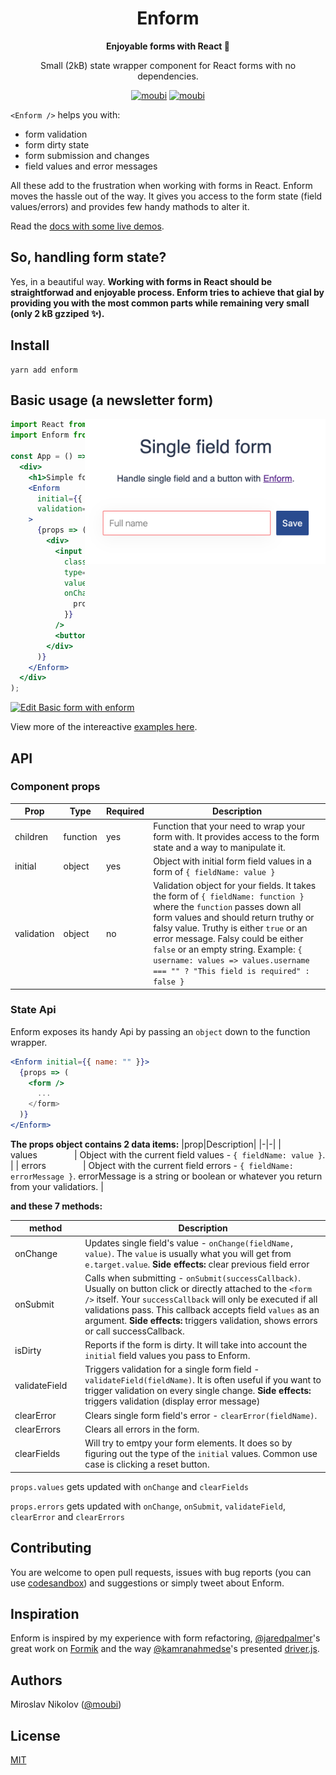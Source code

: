 <div align="center">
<h1>Enform</h1>

**Enjoyable forms with React 🍿**

Small (2kB) state wrapper component for React forms with no dependencies.

[![moubi](https://img.shields.io/npm/v/enform?style=flat-square)](https://www.npmjs.com/package/enform) [![moubi](https://img.shields.io/github/license/moubi/enform?style=flat-square)](LICENSE)
</div>

`<Enform />` helps you with:
 - form validation
 - form dirty state
 - form submission and changes
 - field values and error messages

All these add to the frustration when working with forms in React. Enform moves the hassle out of the way. It gives you access to the form state (field values/errors) and provides few handy mathods to alter it.

Read the [docs with some live demos]().

## So, handling form state?
Yes, in a beautiful way. **Working with forms in React should be straightforwad and enjoyable process. Enform tries to achieve that gial by providing you with the most common parts while remaining very small (only 2 kB gzziped ✨).**

## Install
```
yarn add enform
```

## Basic usage (a newsletter form)
<img align="right" width="385" src="./assets/basic_example.png">

```jsx
import React from "react";
import Enform from "enform";

const App = () => (
  <div>
    <h1>Simple form</h1>
    <Enform
      initial={{ name: "" }}
      validation={{ name: values => values.name === "" }}
    >
      {props => (
        <div>
          <input
            className={props.errors.name ? "error" : ""}
            type="text"
            value={props.values.name}
            onChange={e => {
              props.onChange("name", e.target.value);
            }}
          />
          <button onClick={props.onSubmit}>Submit</button>
        </div>
      )}
    </Enform>
  </div>
);
```
[![Edit Basic form with enform](https://codesandbox.io/static/img/play-codesandbox.svg)](https://codesandbox.io/s/newsletter-form-with-enform-dv69b?fontsize=14&hidenavigation=1&theme=dark)

View more of the intereactive [examples here]().

## API
### Component props
| Prop          | Type          | Required | Description |
| ------------- | ------------- | -------- | ----------- |
| children      | function      | yes      | Function that your need to wrap your form with. It provides access to the form state and a way to manipulate it. |
| initial       | object        | yes      | Object with initial form field values in a form of `{ fieldName: value }` |
| validation    | object        | no       | Validation object for your fields. It takes the form of `{ fieldName: function }` where the `function` passes down all form values and should return truthy or falsy value. Truthy is either `true` or an error message. Falsy could be either `false` or an empty string. Example: `{ username: values => values.username === "" ? "This field is required" : false }` |

### State Api
Enform exposes its handy Api by passing an `object` down to the function wrapper.
```jsx
<Enform initial={{ name: "" }}>
  {props => (
    <form />
      ...
    </form>
  )}
</Enform>
```
**The props object contains 2 data items:**
|prop|Description|
|-|-|
| values&nbsp;&nbsp;&nbsp;&nbsp;&nbsp;&nbsp;&nbsp;&nbsp;&nbsp;&nbsp;&nbsp;&nbsp;&nbsp;&nbsp; |  Object with the current field values - `{ fieldName: value }`. |
| errors&nbsp;&nbsp;&nbsp;&nbsp;&nbsp;&nbsp;&nbsp;&nbsp;&nbsp;&nbsp;&nbsp;&nbsp;&nbsp;&nbsp; | Object with the current field errors - `{ fieldName: errorMessage }`. errorMessage is a string or boolean or  whatever you return from your validatiors. |

**and these 7 methods:**

|method|Description|
|-|-|
| onChange     |  Updates single field's value - `onChange(fieldName, value)`. The `value` is usually what you will get from `e.target.value`. **Side effects:** clear previous field error |
| onSubmit     | Calls when submitting - `onSubmit(successCallback)`. Usually on button click or directly attached to the `<form />` itself. Your `successCallback` will only be executed if all validations pass. This callback accepts field `values` as an argument. **Side effects:** triggers validation, shows errors or call successCallback. |
| isDirty      |  Reports if the form is dirty. It will take into account the `initial` field values you pass to Enform. |
| validateField&nbsp;&nbsp;&nbsp;&nbsp; | Triggers validation for a single form field - `validateField(fieldName)`. It is often useful if you want to trigger validation on every single change. **Side effects:** triggers validation (display error message)  |
| clearError    | Clears single form field's error - `clearError(fieldName)`. |
| clearErrors   | Clears all errors in the form. |
| clearFields   | Will try to emtpy your form elements. It does so by figuring out the type of the `initial` values. Common use case is clicking a reset button. |

`props.values` gets updated with `onChange` and `clearFields`

`props.errors` gets updated with `onChange`, `onSubmit`, `validateField`, `clearError` and `clearErrors`

## Contributing
You are welcome to open pull requests, issues with bug reports (you can use [codesandbox](https://codesandbox.io/)) and suggestions or simply tweet about Enform.

## Inspiration
Enform is inspired by my experience with form refactoring, [@jaredpalmer](https://jaredpalmer.com/)'s great work on [Formik](https://github.com/jaredpalmer/formik) and the way [@kamranahmedse](https://github.com/kamranahmedse)'s presented [driver.js](https://github.com/kamranahmedse/driver.js).

## Authors
Miroslav Nikolov ([@moubi](https://github.com/moubi))

## License
[MIT](LICENSE)
